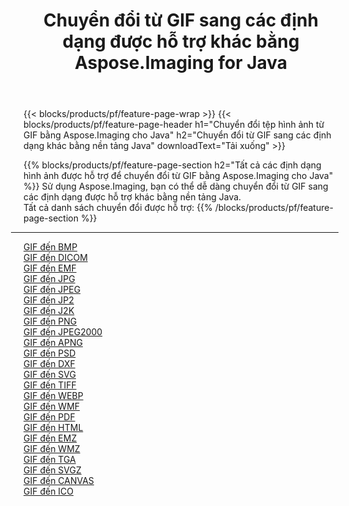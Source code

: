 ﻿---
title: Chuyển đổi từ GIF sang các định dạng được hỗ trợ khác bằng Aspose.Imaging for Java 
weight: 3920
url: /vi/java/conversion/from/gif 
lang: vi
langdirlevel: 2
locales: zh-hans,ja,it,ru,de,es,fr,nl,id,lt,pl,pt,vi,tr,ko,zh-hant,ar,hi,th,sv,cs,uk,he
description: Sử dụng Aspose.Imaging, bạn có thể dễ dàng chuyển đổi từ GIF sang các định dạng khác bằng nền tảng Java
---

{{< blocks/products/pf/feature-page-wrap >}}
{{< blocks/products/pf/feature-page-header h1="Chuyển đổi tệp hình ảnh từ GIF bằng Aspose.Imaging cho Java" h2="Chuyển đổi từ GIF sang các định dạng khác bằng nền tảng Java" downloadText="Tải xuống" >}}


{{% blocks/products/pf/feature-page-section  h2="Tất cả các định dạng hình ảnh được hỗ trợ để chuyển đổi từ GIF bằng Aspose.Imaging cho Java" %}}
Sử dụng Aspose.Imaging, bạn có thể dễ dàng chuyển đổi từ GIF sang các định dạng được hỗ trợ khác bằng nền tảng Java.
<br/>
Tất cả danh sách chuyển đổi được hỗ trợ:
{{% /blocks/products/pf/feature-page-section %}}
<div class="container-fluid productfamilypage bg-gray">
    <div class="convertypes bg-gray agp-content section">
        <div class="container">
		<hr style="margin-left:-20px;"/>
		<div class="row other-converters">
		    <div class='col-md-2 other-converter remove-lp remove-rp'><a href="/imaging/vi/java/conversion/gif-to-bmp" >GIF đến BMP</a></div><div class='col-md-2 other-converter remove-lp remove-rp'><a href="/imaging/vi/java/conversion/gif-to-dicom" >GIF đến DICOM</a></div><div class='col-md-2 other-converter remove-lp remove-rp'><a href="/imaging/vi/java/conversion/gif-to-emf" >GIF đến EMF</a></div><div class='col-md-2 other-converter remove-lp remove-rp'><a href="/imaging/vi/java/conversion/gif-to-jpg" >GIF đến JPG</a></div><div class='col-md-2 other-converter remove-lp remove-rp'><a href="/imaging/vi/java/conversion/gif-to-jpeg" >GIF đến JPEG</a></div><div class='col-md-2 other-converter remove-lp remove-rp'><a href="/imaging/vi/java/conversion/gif-to-jp2" >GIF đến JP2</a></div><div class='col-md-2 other-converter remove-lp remove-rp'><a href="/imaging/vi/java/conversion/gif-to-j2k" >GIF đến J2K</a></div><div class='col-md-2 other-converter remove-lp remove-rp'><a href="/imaging/vi/java/conversion/gif-to-png" >GIF đến PNG</a></div><div class='col-md-2 other-converter remove-lp remove-rp'><a href="/imaging/vi/java/conversion/gif-to-jpeg2000" >GIF đến JPEG2000</a></div><div class='col-md-2 other-converter remove-lp remove-rp'><a href="/imaging/vi/java/conversion/gif-to-apng" >GIF đến APNG</a></div><div class='col-md-2 other-converter remove-lp remove-rp'><a href="/imaging/vi/java/conversion/gif-to-psd" >GIF đến PSD</a></div><div class='col-md-2 other-converter remove-lp remove-rp'><a href="/imaging/vi/java/conversion/gif-to-dxf" >GIF đến DXF</a></div><div class='col-md-2 other-converter remove-lp remove-rp'><a href="/imaging/vi/java/conversion/gif-to-svg" >GIF đến SVG</a></div><div class='col-md-2 other-converter remove-lp remove-rp'><a href="/imaging/vi/java/conversion/gif-to-tiff" >GIF đến TIFF</a></div><div class='col-md-2 other-converter remove-lp remove-rp'><a href="/imaging/vi/java/conversion/gif-to-webp" >GIF đến WEBP</a></div><div class='col-md-2 other-converter remove-lp remove-rp'><a href="/imaging/vi/java/conversion/gif-to-wmf" >GIF đến WMF</a></div><div class='col-md-2 other-converter remove-lp remove-rp'><a href="/imaging/vi/java/conversion/gif-to-pdf" >GIF đến PDF</a></div><div class='col-md-2 other-converter remove-lp remove-rp'><a href="/imaging/vi/java/conversion/gif-to-html" >GIF đến HTML</a></div><div class='col-md-2 other-converter remove-lp remove-rp'><a href="/imaging/vi/java/conversion/gif-to-emz" >GIF đến EMZ</a></div><div class='col-md-2 other-converter remove-lp remove-rp'><a href="/imaging/vi/java/conversion/gif-to-wmz" >GIF đến WMZ</a></div><div class='col-md-2 other-converter remove-lp remove-rp'><a href="/imaging/vi/java/conversion/gif-to-tga" >GIF đến TGA</a></div><div class='col-md-2 other-converter remove-lp remove-rp'><a href="/imaging/vi/java/conversion/gif-to-svgz" >GIF đến SVGZ</a></div><div class='col-md-2 other-converter remove-lp remove-rp'><a href="/imaging/vi/java/conversion/gif-to-canvas" >GIF đến CANVAS</a></div><div class='col-md-2 other-converter remove-lp remove-rp'><a href="/imaging/vi/java/conversion/gif-to-ico" >GIF đến ICO</a></div>
                </div>
        </div>
    </div>
</div>
<br/>

